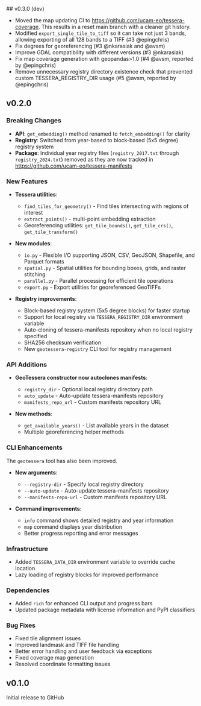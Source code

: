 ## v0.3.0 (dev)

- Moved the map updating CI to https://github.com/ucam-eo/tessera-coverage.
  This results in a reset main branch with a cleaner git history.
- Modified `export_single_tile_to_tiff` so it can take not just 3 bands,
  allowing exporting of all 128 bands to a TIFF (#3 @epingchris)
- Fix degrees for georeferencing (#3 @nkarasiak and @avsm)
- Improve GDAL compatibility with different versions (#3 @nkarasiak)
- Fix map coverage generation with geopandas>1.0 (#4 @avsm, reported by @epingchris)
- Remove unnecessary registry directory existence check that prevented custom TESSERA_REGISTRY_DIR usage (#5 @avsm, reported by @epingchris)

## v0.2.0

### Breaking Changes

- **API**: `get_embedding()` method renamed to `fetch_embedding()` for clarity
- **Registry**: Switched from year-based to block-based (5x5 degree) registry system
- **Package**: Individual year registry files (`registry_2017.txt` through `registry_2024.txt`)
  removed as they are now tracked in https://github.com/ucam-eo/tessera-manifests

### New Features

- **Tessera utilities**:
  - `find_tiles_for_geometry()` - Find tiles intersecting with regions of interest
  - `extract_points()` - multi-point embedding extraction
  - Georeferencing utilities: `get_tile_bounds()`, `get_tile_crs()`, `get_tile_transform()`

- **New modules**:
  - `io.py` - Flexible I/O supporting JSON, CSV, GeoJSON, Shapefile, and Parquet formats
  - `spatial.py` - Spatial utilities for bounding boxes, grids, and raster stitching
  - `parallel.py` - Parallel processing for efficient tile operations
  - `export.py` - Export utilities for georeferenced GeoTIFFs

- **Registry improvements**:
  - Block-based registry system (5x5 degree blocks) for faster startup
  - Support for local registry via `TESSERA_REGISTRY_DIR` environment variable
  - Auto-cloning of tessera-manifests repository when no local registry specified
  - SHA256 checksum verification
  - New `geotessera-registry` CLI tool for registry management

### API Additions

- **GeoTessera constructor now autoclones manifests**:
  - `registry_dir` - Optional local registry directory path
  - `auto_update` - Auto-update tessera-manifests repository
  - `manifests_repo_url` - Custom manifests repository URL

- **New methods**:
  - `get_available_years()` - List available years in the dataset
  - Multiple georeferencing helper methods

### CLI Enhancements

The `geotessera` tool has also been improved.

- **New arguments**:
  - `--registry-dir` - Specify local registry directory
  - `--auto-update` - Auto-update tessera-manifests repository
  - `--manifests-repo-url` - Custom manifests repository URL

- **Command improvements**:
  - `info` command shows detailed registry and year information
  - `map` command displays year distribution
  - Better progress reporting and error messages

### Infrastructure

- Added `TESSERA_DATA_DIR` environment variable to override cache location
- Lazy loading of registry blocks for improved performance

### Dependencies

- Added `rich` for enhanced CLI output and progress bars
- Updated package metadata with license information and PyPI classifiers

### Bug Fixes

- Fixed tile alignment issues
- Improved landmask and TIFF file handling
- Better error handling and user feedback via exceptions
- Fixed coverage map generation
- Resolved coordinate formatting issues

## v0.1.0

Initial release to GitHub
